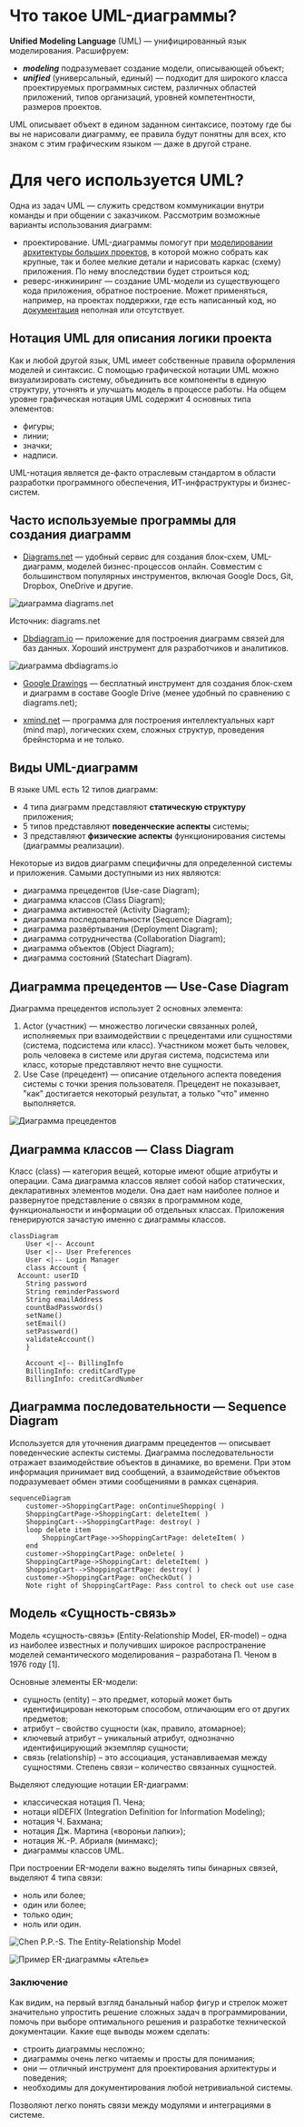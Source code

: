 #  Что такое UML-диаграммы?

 **Unified Modeling Language** (UML) — унифицированный язык моделирования. Расшифруем: 
 + **_modeling_** подразумевает создание модели, описывающей объект;
 +  **_unified_** (универсальный, единый) — подходит для широкого класса проектируемых программных систем, различных областей приложений, типов организаций, уровней компетентности, размеров проектов. 

UML описывает объект в едином заданном синтаксисе, поэтому где бы вы не нарисовали диаграмму, ее правила будут понятны для всех, кто знаком с этим графическим языком — даже в другой стране.


# Для чего используется UML?

Одна из задач UML — служить средством коммуникации внутри команды и при общении с заказчиком. Рассмотрим возможные варианты использования диаграмм:

-   проектирование. UML-диаграммы помогут при  [моделировании архитектуры больших проектов](https://evergreens.com.ua/ru/development-services/software-architecture-design.html), в которой можно собрать как крупные, так и более мелкие детали и нарисовать каркас (схему) приложения. По нему впоследствии будет строиться код;
-   реверс-инжиниринг — создание UML-модели из существующего кода приложения, обратное построение. Может применяться, например, на проектах поддержки, где есть написанный код, но  [документация](https://evergreens.com.ua/ru/development-services/srs-development.html)  неполная или отсутствует.

## Нотация UML для описания логики проекта

Как и любой другой язык, UML имеет собственные правила оформления моделей и синтаксис. С помощью графической нотации UML можно визуализировать систему, объединить все компоненты в единую структуру, уточнять и улучшать модель в процессе работы. На общем уровне графическая нотация UML содержит 4 основных типа элементов:
-   фигуры;
-   линии;
-   значки;
-   надписи.

UML-нотация является де-факто отраслевым стандартом в области разработки программного обеспечения, ИТ-инфраструктуры и бизнес-систем.

## Часто используемые программы для создания диаграмм

-   [Diagrams.net](https://www.diagrams.net/) — удобный сервис для создания блок-схем, UML-диаграмм, моделей бизнес-процессов онлайн. Совместим с большинством популярных инструментов, включая Google Docs, Git, Dropbox, OneDrive и другие.
    

![диаграмма diagrams.net ](https://evergreens.com.ua/assets/images/articles/uml-diagrams/diagrams_net-min.png "диаграмма diagrams.net ")

Источник: diagrams.net

-   [Dbdiagram.io](https://dbdiagram.io/home) — приложение для построения диаграмм связей для баз данных. Хороший инструмент для разработчиков и аналитиков.

![диаграмма dbdiagrams.io](https://evergreens.com.ua/assets/images/articles/uml-diagrams/dbdiagrams_io-min.png "диаграмма dbdiagrams.io")

-   [Google Drawings](https://docs.google.com/drawings) — бесплатный инструмент для создания блок-схем и диаграмм в составе Google Drive (менее удобный по сравнению с diagrams.net);
    
-   [xmind.net](https://www.xmind.net/)  — программа для построения интеллектуальных карт (mind map), логических схем, сложных структур, проведения брейнсторма и не только.

## Виды UML-диаграмм

В языке UML есть 12 типов диаграмм:
-   4 типа диаграмм представляют  **статическую структуру** приложения;
-   5 типов представляют  **поведенческие аспекты** системы;
-   3 представляют **физические аспекты** функционирования системы (диаграммы реализации).

Некоторые из видов диаграмм специфичны для определенной системы и приложения. Самыми доступными из них являются:
-   диаграмма прецедентов (Use-case Diagram);
-   диаграмма классов (Class Diagram);
-   диаграмма активностей (Activity Diagram);
-   диаграмма последовательности (Sequence Diagram);
-   диаграмма развёртывания (Deployment Diagram);
-   диаграмма сотрудничества (Collaboration Diagram);
-   диаграмма объектов (Object Diagram);
-   диаграмма состояний (Statechart Diagram).

## Диаграмма прецедентов — Use-Case Diagram

Диаграмма прецедентов использует 2 основных элемента:
1.  Actor (участник) — множество логически связанных ролей, исполняемых при взаимодействии с прецедентами или сущностями (система, подсистема или класс). Участником может быть человек, роль человека в системе или другая система, подсистема или класс, которые представляют нечто вне сущности.
2. Use Case (прецедент) — описание отдельного аспекта поведения системы с точки зрения пользователя. Прецедент не показывает, "как" достигается некоторый результат, а только "что" именно выполняется.

![Диаграмма прецедентов](https://i.stack.imgur.com/RrfeI.jpg)

## Диаграмма классов — Class Diagram

Класс (class) — категория вещей, которые имеют общие атрибуты и операции. Сама диаграмма классов являет собой набор статических, декларативных элементов модели. Она дает нам наиболее полное и развернутое представление о связях в программном коде, функциональности и информации об отдельных классах. Приложения генерируются зачастую именно с диаграммы классов. 

```mermaid
classDiagram
    User <|-- Account
    User <|-- User Preferences
    User <|-- Login Manager
    class Account {
  Account: userID
    String password
    String reminderPassword
    String emailAddress
    countBadPasswords()
    setName()
    setEmail()
    setPassword()
    validateAccount()
    }
  
    Account <|-- BillingInfo
    BillingInfo: creditCardType
    BillingInfo: creditCardNumber
```

## Диаграмма последовательности — Sequence Diagram
Используется для уточнения диаграмм прецедентов — описывает поведенческие аспекты системы. Диаграмма последовательности отражает взаимодействие объектов в динамике, во времени. При этом информация принимает вид сообщений, а взаимодействие объектов подразумевает обмен этими сообщениями в рамках сценария.
```mermaid
sequenceDiagram
    customer->ShoppingCartPage: onContinueShopping( )
    ShoppingCartPage->ShoppingCart: deleteItem( )
    ShoppingCart-->ShoppingCartPage: destroy( )
    loop delete item
        ShoppingCartPage->>ShoppingCartPage: deleteItem( )
    end
    customer->ShoppingCartPage: onDelete( )
    ShoppingCartPage->ShoppingCart: deleteItem( )
    ShoppingCart-->ShoppingCartPage: destroy( )
    customer->ShoppingCartPage: onCheckOut( )
    Note right of ShoppingCartPage: Pass control to check out use case
```

## Модель «Сущность-связь»

Модель «сущность-связь» (Entity-Relationship Model, ER-model) – одна из наиболее известных и получивших широкое распространение моделей семантического моделирования – разработана П. Ченом в 1976 году [1].

Основные элементы ER-модели:

-   сущность (entity) – это предмет, который может быть идентифицирован некоторым способом, отличающим его от других предметов;
-   атрибут – свойство сущности (как, правило, атомарное);
-   ключевый атрибут – уникальный атрибут, однозначно идентифицирующий экземпляр сущности;
-   связь (relationship) – это ассоциация, устанавливаемая между сущностями. Степень связи – количество связанных сущностей.

Выделяют следующие нотации ER-диаграмм:

-   классическая нотация П. Чена;
-   нотаци яIDEFIX (Integration Definition for Information Modeling);
-   нотация Ч. Бахмана;
-   нотация Дж. Мартина («вороньи лапки»);
-   нотация Ж.-Р. Абриаля (минмакс);
-   диаграммы классов UML.

При построении ER-модели важно выделять типы бинарных связей, выделяют 4 типа связи:
-   ноль или более;
-   один или более;
-   только один;
-   ноль или один.

![Chen P.P.-S. The Entity-Relationship Model](http://aermolenko.ru/wp-content/uploads/2020/09/er.png)

![Пример ER-диаграммы «Ателье»](http://aermolenko.ru/wp-content/uploads/2020/09/atele.png)


### Заключение

Как видим, на первый взгляд банальный набор фигур и стрелок может значительно упростить решение сложных задач в программировании, помочь при выборе оптимального решения и разработке технической документации. Какие еще выводы можем сделать:
-   строить диаграммы несложно;
-   диаграммы очень легко читаемы и просты для понимания;
-   они — отличный инструмент для проектирования архитектуры и поведения;
-   необходимы для документирования любой нетривиальной системы. 

Позволяют легко понять связи между модулями и интеграциями в системе.
